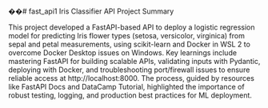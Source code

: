 ��#   f a s t _ a p i 1 
 
 Iris Classifier API Project Summary

This project developed a FastAPI-based API to deploy a logistic regression model for predicting Iris flower types (setosa, versicolor, virginica) from sepal and petal measurements, using scikit-learn and Docker in WSL 2 to overcome Docker Desktop issues on Windows. Key learnings include mastering FastAPI for building scalable APIs, validating inputs with Pydantic, deploying with Docker, and troubleshooting port/firewall issues to ensure reliable access at http://localhost:8000. The process, guided by resources like FastAPI Docs and DataCamp Tutorial, highlighted the importance of robust testing, logging, and production best practices for ML deployment.
